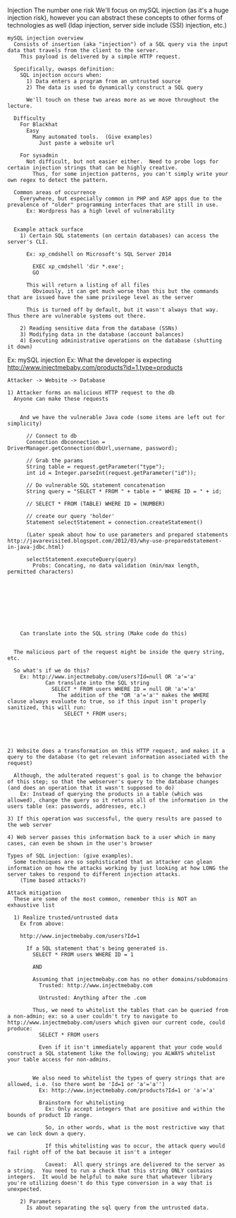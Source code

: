 Injection
  The number one risk
    We'll focus on mySQL injection (as it's a huge injection risk), however you can abstract these concepts to other forms of technologies as well (ldap injection, server side include (SSI) injection, etc.)

    mySQL injection overview
      Consists of insertion (aka "injection") of a SQL query via the input data that travels from the client to the server.
        This payload is delivered by a simple HTTP request.
        
      Specifically, owasps definition:
        SQL injection occurs when:
          1) Data enters a program from an untrusted source
          2) The data is used to dynamically construct a SQL query

          We'll touch on these two areas more as we move throughout the lecture.

      Difficulty
        For Blackhat
          Easy
            Many automated tools.  (Give examples)
              Just paste a website url

        For sysadmin
          Not difficult, but not easier either.  Need to probe logs for certain injection strings that can be highly creative.
            Thus, for some injection patterns, you can't simply write your own regex to detect the pattern.

      Common areas of occurrence
        Everywhere, but especially common in PHP and ASP apps due to the prevalence of "older" programming interfaces that are still in use.
          Ex: Wordpress has a high level of vulnerability


      Example attack surface
        1) Certain SQL statements (on certain databases) can access the server's CLI.

          Ex: xp_cmdshell on Microsoft's SQL Server 2014

            EXEC xp_cmdshell 'dir *.exe';
            GO

          This will return a listing of all files
            Obviously, it can get much worse than this but the commands that are issued have the same privilege level as the server

          This is turned off by default, but it wasn't always that way.  Thus there are vulnerable systems out there.

        2) Reading sensitive data from the database (SSNs)
        3) Modifying data in the database (account balances)
        4) Executing administrative operations on the database (shutting it down)


      
  Ex: mySQL injection
    Ex: What the developer is expecting
      http://www.injectmebaby.com/products?id=1,type=products
      



    Attacker -> Website -> Database
    
    1) Attacker forms an malicious HTTP request to the db
      Anyone can make these requests

        
        And we have the vulnerable Java code (some items are left out for simplicity)
          
          // Connect to db
          Connection dbconnection = DriverManager.getConnection(dbUrl,username, password);

          // Grab the params
          String table = request.getParameter("type");
          int id = Integer.parseInt(request.getParameter("id"));

          // Do vulnerable SQL statement concatenation 
          String query = "SELECT * FROM " + table + " WHERE ID = " + id;

          // SELECT * FROM (TABLE) WHERE ID = (NUMBER)

          // create our query 'holder'
          Statement selectStatement = connection.createStatement()

          (Later speak about how to use parameters and prepared statements http://javarevisited.blogspot.com/2012/03/why-use-preparedstatement-in-java-jdbc.html)

          selectStatement.executeQuery(query)
            Probs: Concating, no data validation (min/max length, permitted characters)









        Can translate into the SQL string (Make code do this)
          

      The malicious part of the request might be inside the query string, etc.

      So what's if we do this?
        Ex: http://www.injectmebaby.com/users?Id=null OR 'a'='a'
                Can translate into the SQL string
                  SELECT * FROM users WHERE ID = null OR 'a'='a'
                    The addition of the "OR 'a'='a'" makes the WHERE clause always evaluate to true, so if this input isn't properly sanitized, this will run:
                      SELECT * FROM users;





    2) Website does a transformation on this HTTP request, and makes it a query to the database (to get relevant information associated with the request)

      Although, the adulterated request's goal is to change the behavior of this step; so that the webserver's query to the database changes (and does an operation that it wasn't supposed to do)
        Ex: Instead of querying the products in a table (which was allowed), change the query so it returns all of the information in the users table (ex: passwords, addresses, etc.)

    3) If this operation was successful, the query results are passed to the web server

    4) Web server passes this information back to a user which in many cases, can even be shown in the user's browser

    Types of SQL injection: (give examples).
      Some techniques are so sophisticated that an attacker can glean information on how the attacks working by just looking at how LONG the server takes to respond to different injection attacks.
        (Time based attacks?)

    Attack mitigation
      These are some of the most common, remember this is NOT an exhaustive list

      1) Realize trusted/untrusted data
        Ex from above:

        http://www.injectmebaby.com/users?Id=1
          
          If a SQL statement that's being generated is.
            SELECT * FROM users WHERE ID = 1

            AND

            Assuming that injectmebaby.com has no other domains/subdomains
              Trusted: http://www.injectmebaby.com
              
              Untrusted: Anything after the .com

            Thus, we need to whitelist the tables that can be queried from a non-admin; ex: so a user couldn't try to navigate to http://www.injectmebaby.com/users which given our current code, could produce:
              SELECT * FROM users

              Even if it isn't immediately apparent that your code would construct a SQL statement like the following; you ALWAYS whitelist your table access for non-admins.


            We also need to whitelist the types of query strings that are allowed, i.e. (so there wont be 'Id=1 or 'a'='a'')
              Ex: http://www.injectmebaby.com/products?Id=1 or 'a'='a'

              Brainstorm for whitelisting
                Ex: Only accept integers that are positive and within the bounds of product ID range.

                So, in other words, what is the most restrictive way that we can lock down a query.

                If this whitelisting was to occur, the attack query would fail right off of the bat because it isn't a integer

                Caveat:  All query strings are delivered to the server as a string.  You need to run a check that this string ONLY contains integers.  It would be helpful to make sure that whatever library you're utilizing doesn't do this type conversion in a way that is unexpected.

        2) Parameters
          Is about separating the sql query from the untrusted data.



